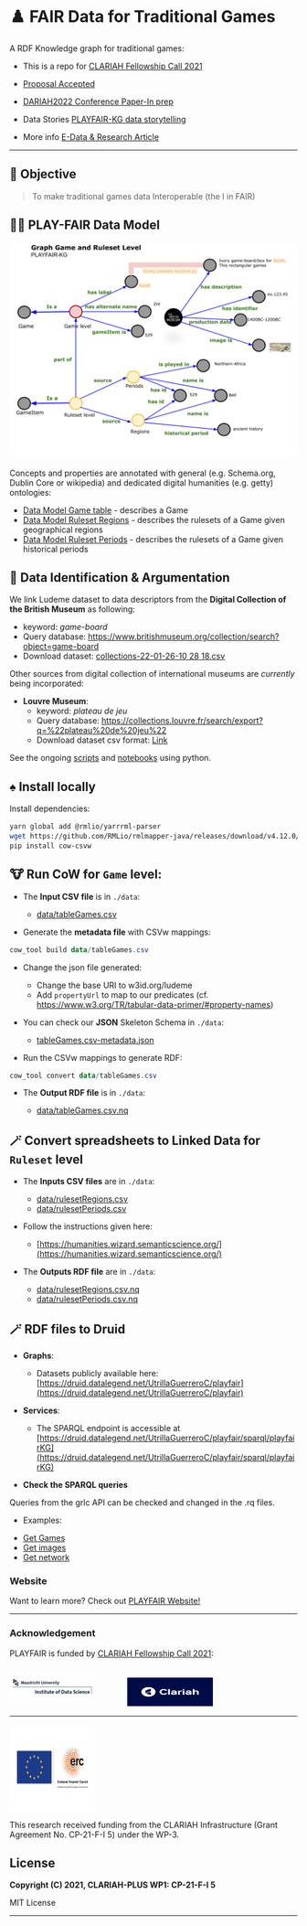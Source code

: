 
# ♟️ FAIR Data for Traditional Games

A RDF Knowledge graph for traditional games:

* This is a repo for [CLARIAH Fellowship Call 2021](https://www.clariah.nl/news/clariah-fellowship-call-2021)

* [Proposal Accepted](files/CLARIAH-F-2021_paper.pdf)

* [DARIAH2022 Conference Paper-In prep](files/play_fair_dariah.pdf)

* Data Stories [PLAYFAIR-KG data storytelling](https://druid.datalegend.net/UtrillaGuerreroC/-/stories/PLAYFAIR)

* More info [E-Data & Research Article](https://edata.nl/2022/01/31/historische-spelletjesdatabase-in-de-maak/)

---

## 🎯 Objective

> To make traditional games data Interoperable (the I in FAIR)

## 🧑‍💻 PLAY-FAIR Data Model

<p align="center"> 
	<img src="images/data-model.svg"> 
</p>


Concepts and properties are annotated with general (e.g. Schema.org, Dublin Core or wikipedia) and dedicated digital humanities (e.g. getty) ontologies:

+ [Data Model Game table](model/data-model.md) - describes a Game
+ [Data Model Ruleset Regions](model/data-model-regions.md) - describes the rulesets of a Game given geographical regions
+ [Data Model Ruleset Periods](model/data-model-periods.md) - describes the rulesets of a Game given historical periods



## 🎲 Data Identification & Argumentation

We link Ludeme dataset to data descriptors from the **Digital Collection of the British Museum** as following:

+ keyword: *game-board*
+ Query database: https://www.britishmuseum.org/collection/search?object=game-board
+ Download dataset: [collections-22-01-26-10 28 18.csv](data/collections-britishM.csv)    

Other sources from digital collection of international museums are *currently* being incorporated:

- **Louvre Museum**:
  + keyword: *plateau de jeu*
  + Query database: https://collections.louvre.fr/search/export?q=%22plateau%20de%20jeu%22
  + Download dataset csv format: [Link](https://collections.louvre.fr/recherche?q=%22plateau+de+jeu%22) 



See the ongoing [scripts](etl) and [notebooks](notebooks) using python.


## ♠️ Install locally

Install dependencies:

```bash
yarn global add @rmlio/yarrrml-parser
wget https://github.com/RMLio/rmlmapper-java/releases/download/v4.12.0/rmlmapper.jar
pip install cow-csvw
```

## 🐮 Run CoW for `Game` level:

- The **Input CSV file** is in `./data`:
  + [data/tableGames.csv](data/tableGames.csv)

- Generate the **metadata file** with CSVw mappings:

```powershell
cow_tool build data/tableGames.csv
```

- Change the json file generated:

  * Change the base URI to w3id.org/ludeme
  * Add `propertyUrl` to map to our predicates (cf. https://www.w3.org/TR/tabular-data-primer/#property-names)
- You can check our **JSON** Skeleton Schema in `./data`:
  + [tableGames.csv-metadata.json](data/tableGames.csv-metadata.json)

- Run the CSVw mappings to generate RDF:


```powershell
cow_tool convert data/tableGames.csv
```

- The **Output RDF file** is in `./data`:

  + [data/tableGames.csv.nq](data/tableGames.csv.nq)


## 🪄 **Convert spreadsheets to Linked Data for `Ruleset` level**

- The **Inputs CSV files** are in `./data`:
  + [data/rulesetRegions.csv](data/rulesetRegions.csv)
  + [data/rulesetPeriods.csv](data/rulesetPeriods.csv)

- Follow the instructions given here:
  + [https://humanities.wizard.semanticscience.org/](https://humanities.wizard.semanticscience.org/)

- The **Outputs RDF file** are in `./data`:

  + [data/rulesetRegions.csv.nq](data/rulesetRegions.csv.nq)
  + [data/rulesetPeriods.csv.nq](data/rulesetPeriods.csv.nq)


## 🪄 RDF files to Druid

- **Graphs**:

  + Datasets publicly available here: [https://druid.datalegend.net/UtrillaGuerreroC/playfair](https://druid.datalegend.net/UtrillaGuerreroC/playfair)


- **Services**:

  + The SPARQL endpoint is accessible at [https://druid.datalegend.net/UtrillaGuerreroC/playfair/sparql/playfairKG](https://druid.datalegend.net/UtrillaGuerreroC/playfair/sparql/playfairKG)


- **Check the SPARQL queries**

Queries from the grlc API can be checked and changed in the .rq files.
    
* Examples:
- [Get Games](queries/get-games.rq)
- [Get images](queries/get-games-images.rq)
- [Get network](queries/get-network.rq)

### Website

Want to learn more? Check out [PLAYFAIR Website!](https://www.clariah.nl/projects?page=2/)

---

### Acknowledgement
PLAYFAIR is funded by [CLARIAH Fellowship Call 2021](https://www.clariah.nl/news/clariah-fellowship-call-2021):

<a href="https://www.maastrichtuniversity.nl/research/institute-data-science"><img src="images/Logo_IDS.jpg" width="150px" height="70px" alt="Institute of Data Science" /></a>&emsp;&emsp;&emsp;&emsp;<a href="https://www.clariah.nl//"><img src="images/Logo_Clariah.png" alt="Clariah Logo" width="150px" height="50px"/></a>

---


<a href="http://www.ludeme.eu/"><img src="images/LOGO_ERC-FLAG_EU_.jpg" width="150px" height="150px" alt="Ludeme Project Logo" /></a>

This research received funding from the CLARIAH Infrastructure (Grant Agreement No. CP-21-F-I 5) under the WP-3.
## License

**Copyright (C) 2021, CLARIAH-PLUS WP1: CP-21-F-I 5**

MIT License 

---

